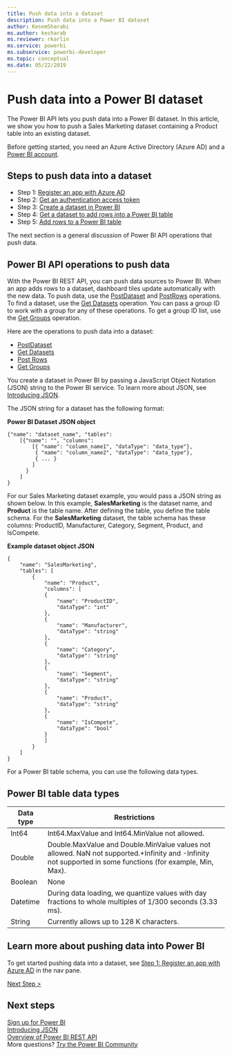 ```yaml
---
title: Push data into a dataset
description: Push data into a Power BI dataset
author: KesemSharabi
ms.author: kesharab
ms.reviewer: rkarlin
ms.service: powerbi
ms.subservice: powerbi-developer
ms.topic: conceptual
ms.date: 05/22/2019
---
```


# Push data into a Power BI dataset

The Power BI API lets you push data into a Power BI dataset. In this article, we show you how to push a Sales Marketing dataset containing a Product table into an existing dataset.

Before getting started, you need an Azure Active Directory (Azure AD) and a [Power BI account](create-an-azure-active-directory-tenant.md).

## Steps to push data into a dataset

* Step 1: [Register an app with Azure AD](walkthrough-push-data-register-app-with-azure-ad.md)
* Step 2: [Get an authentication access token](walkthrough-push-data-get-token.md)
* Step 3: [Create a dataset in Power BI](walkthrough-push-data-create-dataset.md)
* Step 4: [Get a dataset to add rows into a Power BI table](walkthrough-push-data-get-datasets.md)
* Step 5: [Add rows to a Power BI table](walkthrough-push-data-add-rows.md)

The next section is a general discussion of Power BI API operations that push data.

## Power BI API operations to push data

With the Power BI REST API, you can push data sources to Power BI. When an app adds rows to a dataset, dashboard tiles update automatically with the new data. To push data, use the [PostDataset](https://docs.microsoft.com/rest/api/power-bi/pushdatasets/datasets_postdataset) and [PostRows](https://docs.microsoft.com/rest/api/power-bi/pushdatasets/datasets_postrows) operations. To find a dataset, use the [Get Datasets](https://docs.microsoft.com/rest/api/power-bi/datasets/getdatasets) operation. You can pass a group ID to work with a group for any of these operations. To get a group ID list, use the [Get Groups](https://docs.microsoft.com/rest/api/power-bi/groups/getgroups) operation.

Here are the operations to push data into a dataset:

* [PostDataset](https://docs.microsoft.com/rest/api/power-bi/pushdatasets/datasets_postdataset)
* [Get Datasets](https://docs.microsoft.com/rest/api/power-bi/datasets/getdatasets)
* [Post Rows](https://docs.microsoft.com/rest/api/power-bi/pushdatasets/datasets_postrows)
* [Get Groups](https://docs.microsoft.com/rest/api/power-bi/groups/getgroups)

You create a dataset in Power BI by passing a JavaScript Object Notation (JSON) string to the Power BI service. To learn more about JSON, see [Introducing JSON](https://json.org/).

The JSON string for a dataset has the following format:

**Power BI Dataset JSON object**

    {"name": "dataset_name", "tables":
        [{"name": "", "columns":
            [{ "name": "column_name1", "dataType": "data_type"},
             { "name": "column_name2", "dataType": "data_type"},
             { ... }
            ]
          }
        ]
    }

For our Sales Marketing dataset example, you would pass a JSON string as shown below. In this example, **SalesMarketing** is the dataset name, and **Product** is the table name. After defining the table, you define the table schema. For the **SalesMarketing** dataset, the table schema has these columns: ProductID, Manufacturer, Category, Segment, Product, and IsCompete.

**Example dataset object JSON**

    {
        "name": "SalesMarketing",
        "tables": [
            {
                "name": "Product",
                "columns": [
                {
                    "name": "ProductID",
                    "dataType": "int"
                },
                {
                    "name": "Manufacturer",
                    "dataType": "string"
                },
                {
                    "name": "Category",
                    "dataType": "string"
                },
                {
                    "name": "Segment",
                    "dataType": "string"
                },
                {
                    "name": "Product",
                    "dataType": "string"
                },
                {
                    "name": "IsCompete",
                    "dataType": "bool"
                }
                ]
            }
        ]
    }

For a Power BI table schema, you can use the following data types.

## Power BI table data types

| **Data type** | **Restrictions** |
| --- | --- |
| Int64 |Int64.MaxValue and Int64.MinValue not allowed. |
| Double |Double.MaxValue and Double.MinValue values not allowed. NaN not supported.+Infinity and -Infinity not supported in some functions (for example, Min, Max). |
| Boolean |None |
| Datetime |During data loading, we quantize values with day fractions to whole multiples of 1/300 seconds (3.33 ms). |
| String |Currently allows up to 128 K characters. |

## Learn more about pushing data into Power BI

To get started pushing data into a dataset, see [Step 1: Register an app with Azure AD](walkthrough-push-data-register-app-with-azure-ad.md) in the nav pane.

[Next Step >](walkthrough-push-data-register-app-with-azure-ad.md)

## Next steps

[Sign up for Power BI](create-an-azure-active-directory-tenant.md)  
[Introducing JSON](https://json.org/)  
[Overview of Power BI REST API](overview-of-power-bi-rest-api.md)  
More questions? [Try the Power BI Community](https://community.powerbi.com/)